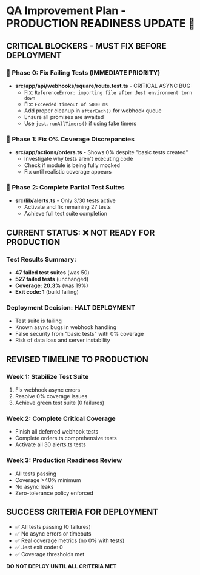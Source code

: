 # QA Improvement Plan - PRODUCTION READINESS UPDATE 🚨

## CRITICAL BLOCKERS - MUST FIX BEFORE DEPLOYMENT

### 🔴 Phase 0: Fix Failing Tests (IMMEDIATE PRIORITY)
- **src/app/api/webhooks/square/route.test.ts** - CRITICAL ASYNC BUG
  - Fix: `ReferenceError: importing file after Jest environment torn down`
  - Fix: `Exceeded timeout of 5000 ms`
  - Add proper cleanup in `afterEach()` for webhook queue
  - Ensure all promises are awaited
  - Use `jest.runAllTimers()` if using fake timers

### 🔴 Phase 1: Fix 0% Coverage Discrepancies
- **src/app/actions/orders.ts** - Shows 0% despite "basic tests created"
  - Investigate why tests aren't executing code
  - Check if module is being fully mocked
  - Fix until realistic coverage appears

### 🔴 Phase 2: Complete Partial Test Suites
- **src/lib/alerts.ts** - Only 3/30 tests active
  - Activate and fix remaining 27 tests
  - Achieve full test suite completion

## CURRENT STATUS: ❌ NOT READY FOR PRODUCTION

### Test Results Summary:
- **47 failed test suites** (was 50)
- **527 failed tests** (unchanged)
- **Coverage: 20.3%** (was 19%)
- **Exit code: 1** (build failing)

### Deployment Decision: **HALT DEPLOYMENT**
- Test suite is failing
- Known async bugs in webhook handling
- False security from "basic tests" with 0% coverage
- Risk of data loss and server instability

## REVISED TIMELINE TO PRODUCTION

### Week 1: Stabilize Test Suite
1. Fix webhook async errors
2. Resolve 0% coverage issues
3. Achieve green test suite (0 failures)

### Week 2: Complete Critical Coverage
- Finish all deferred webhook tests
- Complete orders.ts comprehensive tests
- Activate all 30 alerts.ts tests

### Week 3: Production Readiness Review
- All tests passing
- Coverage >40% minimum
- No async leaks
- Zero-tolerance policy enforced

## SUCCESS CRITERIA FOR DEPLOYMENT
- ✅ All tests passing (0 failures)
- ✅ No async errors or timeouts
- ✅ Real coverage metrics (no 0% with tests)
- ✅ Jest exit code: 0
- ✅ Coverage thresholds met

**DO NOT DEPLOY UNTIL ALL CRITERIA MET**